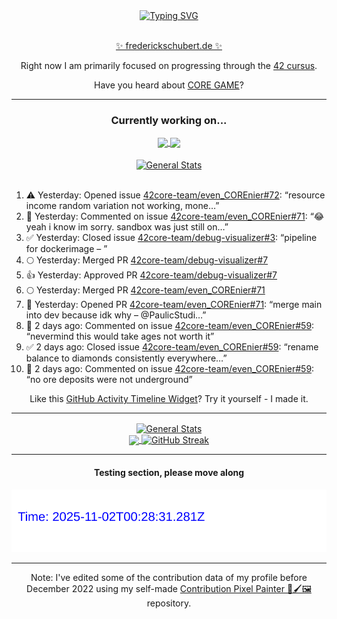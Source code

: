 <div align="center">
	<a href="https://git.io/typing-svg"><img src="https://readme-typing-svg.demolab.com?font=Fira+Code&size=30&pause=1000&color=70A5FD&background=1A1B27&center=true&vCenter=true&repeat=false&random=false&width=550&lines=%F0%9F%91%8B+Hello+World!+I'm+Freddy!+%F0%9F%96%96" alt="Typing SVG" /></a>
</div>
<br>
<div align="center">
	<p></p><a href="https://frederickschubert.de">✨ frederickschubert.de ✨</a></p>
	<p>Right now I am primarily focused on progressing through the <a href="https://github.com/FreddyMSchubert/42_cursus">42 cursus</a>.</p>
	<p>Have you heard about <a href="https://coregame.de/">CORE GAME</a>?</p>
</div>

<hr>

<div align="center">

### Currently working on...

<!-- [![current_repo](https://github-readme-stats.vercel.app/api/pin/?username=FreddyMSchubert&repo=Crafty_Concoctions&theme=tokyonight)](https://github.com/FreddyMSchubert/Crafty_Concoctions) -->

<div align="center">
	<a href="https://github.com/Reptudn/42_transcendence" target="_blank">
		<img align="center" src="https://github-readme-stats.vercel.app/api/pin/?username=Reptudn&repo=42_transcendence&theme=tokyonight" />
	</a>
	<a href="https://github.com/42core-team/even_COREnier" target="_blank">
		<img align="center" src="https://github-readme-stats.vercel.app/api/pin/?username=42core-team&repo=even_COREnier&theme=tokyonight" />
	</a>
</div>

<br>

<div align="center">
	<a href="https://github.com/FreddyMSchubert/42_cursus" target="_blank">
		<img align="center" src="https://github-readme-stats.vercel.app/api/pin/?username=FreddyMSchubert&repo=42_cursus&theme=tokyonight" alt="General Stats" />
	</a>
</div>

<br>

<div align="left">
<ol>
<!-- ACTIVITY:START -->
<li>⚠️ Yesterday: Opened issue <a href="https://github.com/42core-team/even_COREnier/issues/72">42core-team/even_COREnier#72</a>: “resource income random variation not working, mone…”</li>
<li>💬 Yesterday: Commented on issue <a href="https://github.com/42core-team/even_COREnier/pull/71#issuecomment-3132774390">42core-team/even_COREnier#71</a>: “😂 yeah i know im sorry. sandbox was just still on…”</li>
<li>✅ Yesterday: Closed issue <a href="https://github.com/42core-team/debug-visualizer/issues/3">42core-team/debug-visualizer#3</a>: “pipeline for dockerimage – ”</li>
<li>🌕 Yesterday: Merged PR <a href="https://github.com/42core-team/debug-visualizer/pull/7">42core-team/debug-visualizer#7</a></li>
<li>👍 Yesterday: Approved PR <a href="https://github.com/42core-team/debug-visualizer/pull/7">42core-team/debug-visualizer#7</a></li>
<li>🌕 Yesterday: Merged PR <a href="https://github.com/42core-team/even_COREnier/pull/71">42core-team/even_COREnier#71</a></li>
<li>🚀 Yesterday: Opened PR <a href="https://github.com/42core-team/even_COREnier/pull/71">42core-team/even_COREnier#71</a>: “merge main into dev because idk why – @PaulicStudi…”</li>
<li>💬 2 days ago: Commented on issue <a href="https://github.com/42core-team/even_COREnier/issues/59#issuecomment-3128023931">42core-team/even_COREnier#59</a>: “nevermind this would take ages not worth it”</li>
<li>✅ 2 days ago: Closed issue <a href="https://github.com/42core-team/even_COREnier/issues/59">42core-team/even_COREnier#59</a>: “rename balance to diamonds consistently everywhere…”</li>
<li>💬 2 days ago: Commented on issue <a href="https://github.com/42core-team/even_COREnier/issues/59#issuecomment-3128011907">42core-team/even_COREnier#59</a>: “no ore deposits were not underground”</li>
<!-- ACTIVITY:END -->
</ol>
</div>

Like this [GitHub Activity Timeline Widget](https://github.com/FreddyMSchubert/github-activity-timeline)? Try it yourself - I made it.

<hr>

<div align="center">
	<a href="https://github.com/anuraghazra/github-readme-stats" target="_blank">
		<img height=200 align="center" src="https://github-readme-stats.vercel.app/api?username=FreddyMSchubert&show_icons=true&theme=tokyonight&card_width=650" alt="General Stats" />
	</a>
</div>

<div align="center">
	<a href="https://github.com/anuraghazra/github-readme-stats" target="_blank">
		<img height=200 align="center" src="https://github-readme-stats.vercel.app/api/top-langs/?username=FreddyMSchubert&layout=donut&theme=tokyonight&card_width=320">
	</a>
	<a href="https://github.com/DenverCoder1/github-readme-streak-stats" target="_blank">
		<img height=200 align="center" src="https://streak-stats.demolab.com?user=FreddyMSchubert&theme=tokyonight&date_format=j%20M%5B%20Y%5D&card_width=320&card_height=200&hide_total_contributions=true" alt="GitHub Streak" />
	</a>
</div>

<hr>

#### Testing section, please move along

![GitHub Defenders SVG](https://github.com/FreddyMSchubert/FreddyMSchubert/blob/github_defenders_output/output.svg)

<hr>

Note: I've edited some of the contribution data of my profile before December 2022 using my self-made [Contribution Pixel Painter 🎨🖌️🖼️](https://github.com/FreddyMSchubert/contribution-pixel-painter) repository.
